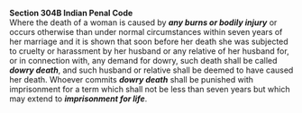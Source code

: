 **Section 304B Indian Penal Code**</br>
Where the death of a woman is caused by ***any burns or bodily injury*** or occurs otherwise than under normal circumstances within seven years of her marriage and it is shown that soon before her death she was subjected to cruelty or harassment by her husband or any relative of her husband for, or in connection with, any demand for dowry, such death shall be called ***dowry death***, and such husband or relative shall be deemed to have caused her death. Whoever commits ***dowry death*** shall be punished with imprisonment for a term which shall not be less than seven years but which may extend to ***imprisonment for life***.
	
